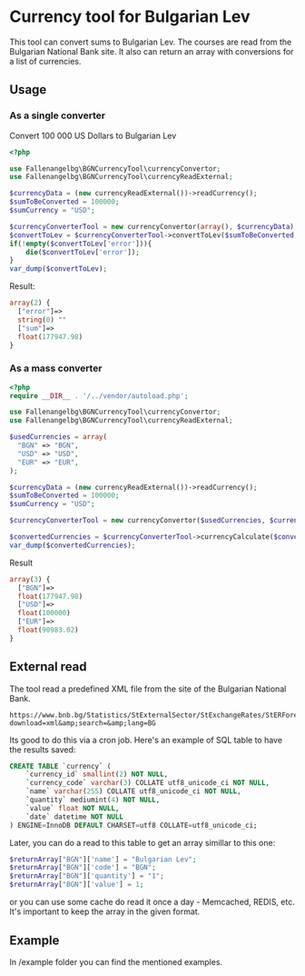 # Currency tool for Bulgarian Lev
This tool can convert sums to Bulgarian Lev. The courses are read from the Bulgarian National Bank site.
It also can return an array with conversions for a list of currencies.

## Usage
### As a single converter
Convert 100 000 US Dollars to Bulgarian Lev
```php
<?php

use Fallenangelbg\BGNCurrencyTool\currencyConvertor;
use Fallenangelbg\BGNCurrencyTool\currencyReadExternal;

$currencyData = (new currencyReadExternal())->readCurrency();
$sumToBeConverted = 100000;
$sumCurrency = "USD";

$currencyConverterTool = new currencyConvertor(array(), $currencyData);
$convertToLev = $currencyConverterTool->convertToLev($sumToBeConverted, $sumCurrency);
if(!empty($convertToLev['error'])){
    die($convertToLev['error']);
}
var_dump($convertToLev);
```
Result:
```php 
array(2) {
  ["error"]=>
  string(0) ""
  ["sum"]=>
  float(177947.98)
}
```
### As a mass converter
```php
<?php
require __DIR__ . '/../vendor/autoload.php';

use Fallenangelbg\BGNCurrencyTool\currencyConvertor;
use Fallenangelbg\BGNCurrencyTool\currencyReadExternal;

$usedCurrencies = array(
  "BGN" => "BGN",
  "USD" => "USD",
  "EUR" => "EUR",
);

$currencyData = (new currencyReadExternal())->readCurrency();
$sumToBeConverted = 100000;
$sumCurrency = "USD";

$currencyConverterTool = new currencyConvertor($usedCurrencies, $currencyData);

$convertedCurrencies = $currencyConverterTool->currencyCalculate($convertToLev['sum']);
var_dump($convertedCurrencies);
```
Result
```php
array(3) {
  ["BGN"]=>
  float(177947.98)
  ["USD"]=>
  float(100000)
  ["EUR"]=>
  float(90983.02)
}
```
## External read
The tool read a predefined XML file from the site of the Bulgarian National Bank.
``` 
https://www.bnb.bg/Statistics/StExternalSector/StExchangeRates/StERForeignCurrencies/index.htm?download=xml&amp;search=&amp;lang=BG
```
Its good to do this via a cron job. Here's an example of SQL table to have the results saved:
```sql
CREATE TABLE `currency` (
    `currency_id` smallint(2) NOT NULL,
    `currency_code` varchar(3) COLLATE utf8_unicode_ci NOT NULL,
    `name` varchar(255) COLLATE utf8_unicode_ci NOT NULL,
    `quantity` mediumint(4) NOT NULL,
    `value` float NOT NULL,
    `date` datetime NOT NULL
) ENGINE=InnoDB DEFAULT CHARSET=utf8 COLLATE=utf8_unicode_ci;
```
Later, you can do a read to this table to get an array simillar to this one:
```php
$returnArray["BGN"]['name'] = "Bulgarian Lev";
$returnArray["BGN"]['code'] = "BGN";
$returnArray["BGN"]['quantity'] = "1";
$returnArray["BGN"]['value'] = 1;
```
or you can use some cache do read it once a day - Memcached, REDIS, etc.
It's important to keep the array in the given format.
## Example
In /example folder you can find the mentioned examples.